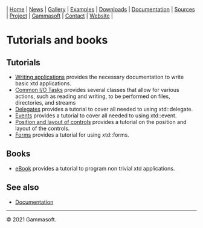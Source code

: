 | [Home](home.md) | [News](news.md) | [Gallery](gallery.md) | [Examples](examples.md) | [Downloads](downloads.md) | [Documentation](documentation.md) | [Sources](https://github.com/gammasoft71/xtd) | [Project](https://sourceforge.net/projects/xtdpro/) | [Gammasoft](gammasoft.md)  | [Contact](contact.md) | [Website](https://gammasoft71.wixsite.com/xtdpro) |

# Tutorials and books

## Tutorials

* [Writing applications](tutorial_writing_applications.md) provides the necessary documentation to write basic xtd applications.
* [Common I/O Tasks](tutorial_common_io_tasks.md) provides several classes that allow for various actions, such as reading and writing, to be performed on files, directories, and streams
* [Delegates](tutorial_delegates.md) provides a tutorial to cover all needed to using xtd::delegate.
* [Events](tutorial_events.md) provides a tutorial to cover all needed to using xtd::event.
* [Position and layout of controls](tutorial_position_and_layout_of_controls.md) provides a tutorial on the position and layout of the controls.
* [Forms](tutorial_forms.md) provides a tutorial for using xtd::forms.

## Books

* [eBook](tutorial_ebook.md) provides a tutorial to program non trivial xtd applications.

## See also

* [Documentation](documentation.md)

______________________________________________________________________________________________

© 2021 Gammasoft.
